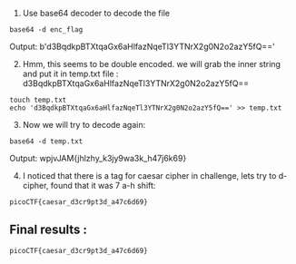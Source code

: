 1) Use base64 decoder to decode the file
   
```
base64 -d enc_flag
```

Output: b'd3BqdkpBTXtqaGx6aHlfazNqeTl3YTNrX2g0N2o2azY5fQ=='

2) Hmm, this seems to be double encoded. we will grab the inner string and put it in temp.txt file : d3BqdkpBTXtqaGx6aHlfazNqeTl3YTNrX2g0N2o2azY5fQ==
   
```
touch temp.txt
echo 'd3BqdkpBTXtqaGx6aHlfazNqeTl3YTNrX2g0N2o2azY5fQ==' >> temp.txt
```

3)  Now we will try to decode again:
   
```
base64 -d temp.txt
```

Output: wpjvJAM{jhlzhy_k3jy9wa3k_h47j6k69}

4) I noticed that there is a tag for caesar cipher in challenge, lets try to d-cipher, found that it was 7 a-h shift:
```
picoCTF{caesar_d3cr9pt3d_a47c6d69}
```

## Final results :
```
picoCTF{caesar_d3cr9pt3d_a47c6d69}
```
